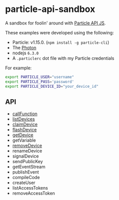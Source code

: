 # particle-api-sandbox

A sandbox for foolin' around with [Particle API JS](https://docs.particle.io/reference/javascript/).

These examples were developed using the following:
* Particle: v1.15.0. (`npm install -g particle-cli`)
* The [Photon](https://store.particle.io/?product=particle-photon&utm_source=Proto&utm_medium=Button&utm_content=Photon&utm_campaign=Buy)
* nodejs `6.3.0`
* A `.particlerc` dot file with my Particle credentials

For example:

```bash
export PARTICLE_USER="username"
export PARTICLE_PASS='password'
export PARTICLE_DEVICE_ID="your_device_id"
```

## API
* [callFunction](callFunction/)
* [listDevices](listDevices/)
* [claimDevice](removeAndClaimDevice)
* [flashDevice](flashDevice/)
* [getDevice](getDevice/)
* getVariable
* [removeDevice](removeAndClaimDevice)
* renameDevice
* signalDevice
* sendPublicKey
* getEventStream
* publishEvent
* compileCode
* createUser
* listAccessTokens
* removeAccessToken
